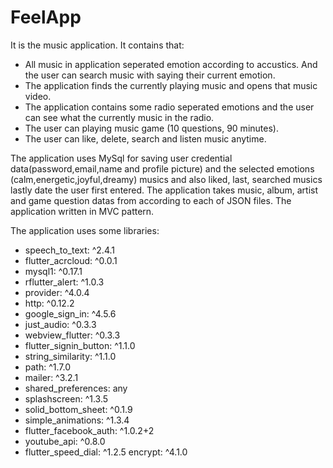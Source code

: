 # FeelApp

It is the music application. It contains that:
- All music in application seperated emotion according to accustics. And the user can search music with saying their current emotion.
- The application finds the currently playing music and opens that music video.
- The application contains some radio seperated emotions and the user can see what the currently music in the radio.
- The user can playing music game (10 questions, 90 minutes).
- The user can like, delete, search and listen music anytime.

The application uses MySql for saving user credential data(password,email,name and profile picture) and the selected emotions (calm,energetic,joyful,dreamy) musics and also liked, last, searched musics lastly date the user first entered. The application takes music, album, artist and game question datas from according to each of JSON files. The application written in MVC pattern.

The application uses some libraries:

  - speech_to_text: ^2.4.1
  - flutter_acrcloud: ^0.0.1
  - mysql1: ^0.17.1
  - rflutter_alert: ^1.0.3
  - provider: ^4.0.4
  - http: ^0.12.2
  - google_sign_in: ^4.5.6
  - just_audio: ^0.3.3
  - webview_flutter: ^0.3.3
  - flutter_signin_button: ^1.1.0
  - string_similarity: ^1.1.0
  - path: ^1.7.0
  - mailer: ^3.2.1
  - shared_preferences: any
  - splashscreen: ^1.3.5
  - solid_bottom_sheet: ^0.1.9
  - simple_animations: ^1.3.4
  - flutter_facebook_auth: ^1.0.2+2
  - youtube_api: ^0.8.0
  - flutter_speed_dial: ^1.2.5
  encrypt: ^4.1.0

